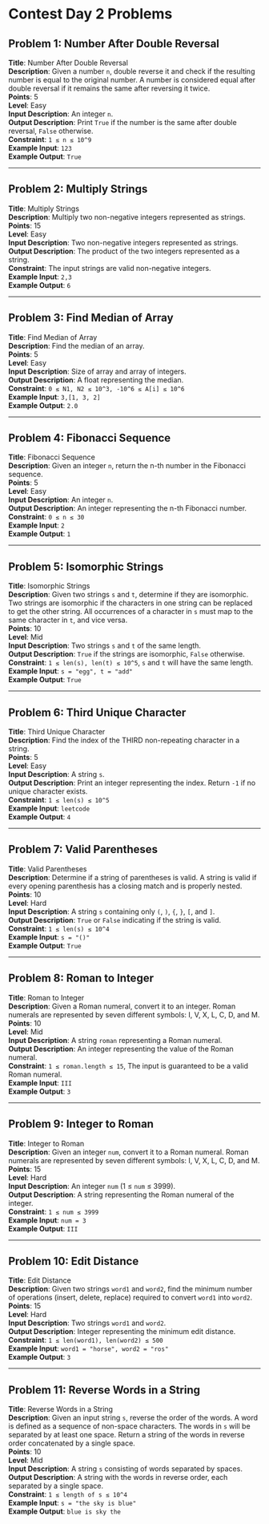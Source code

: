 # Contest Day 2 Problems

## Problem 1: Number After Double Reversal

**Title**: Number After Double Reversal  
**Description**: Given a number `n`, double reverse it and check if the resulting number is equal to the original number. A number is considered equal after double reversal if it remains the same after reversing it twice.  
**Points**: 5  
**Level**: Easy  
**Input Description**: An integer `n`.  
**Output Description**: Print `True` if the number is the same after double reversal, `False` otherwise.  
**Constraint**: `1 ≤ n ≤ 10^9`  
**Example Input**: `123`  
**Example Output**: `True`  

---

## Problem 2: Multiply Strings

**Title**: Multiply Strings  
**Description**: Multiply two non-negative integers represented as strings.  
**Points**: 15  
**Level**: Easy  
**Input Description**: Two non-negative integers represented as strings.  
**Output Description**: The product of the two integers represented as a string.  
**Constraint**: The input strings are valid non-negative integers.  
**Example Input**: `2,3`  
**Example Output**: `6`  

---

## Problem 3: Find Median of Array

**Title**: Find Median of Array  
**Description**: Find the median of an array.  
**Points**: 5  
**Level**: Easy  
**Input Description**: Size of array and array of integers.  
**Output Description**: A float representing the median.  
**Constraint**: `0 ≤ N1, N2 ≤ 10^3, -10^6 ≤ A[i] ≤ 10^6`  
**Example Input**: `3,[1, 3, 2]`  
**Example Output**: `2.0`  

---

## Problem 4: Fibonacci Sequence

**Title**: Fibonacci Sequence  
**Description**: Given an integer `n`, return the n-th number in the Fibonacci sequence.  
**Points**: 5  
**Level**: Easy  
**Input Description**: An integer `n`.  
**Output Description**: An integer representing the n-th Fibonacci number.  
**Constraint**: `0 ≤ n ≤ 30`  
**Example Input**: `2`  
**Example Output**: `1`  

---

## Problem 5: Isomorphic Strings

**Title**: Isomorphic Strings  
**Description**: Given two strings `s` and `t`, determine if they are isomorphic. Two strings are isomorphic if the characters in one string can be replaced to get the other string. All occurrences of a character in `s` must map to the same character in `t`, and vice versa.  
**Points**: 10  
**Level**: Mid  
**Input Description**: Two strings `s` and `t` of the same length.  
**Output Description**: `True` if the strings are isomorphic, `False` otherwise.  
**Constraint**: `1 ≤ len(s), len(t) ≤ 10^5`, `s` and `t` will have the same length.  
**Example Input**: `s = "egg", t = "add"`  
**Example Output**: `True`  

---

## Problem 6: Third Unique Character

**Title**: Third Unique Character  
**Description**: Find the index of the THIRD non-repeating character in a string.  
**Points**: 5  
**Level**: Easy  
**Input Description**: A string `s`.  
**Output Description**: Print an integer representing the index. Return `-1` if no unique character exists.  
**Constraint**: `1 ≤ len(s) ≤ 10^5`  
**Example Input**: `leetcode`  
**Example Output**: `4`  

---

## Problem 7: Valid Parentheses

**Title**: Valid Parentheses  
**Description**: Determine if a string of parentheses is valid. A string is valid if every opening parenthesis has a closing match and is properly nested.  
**Points**: 10  
**Level**: Hard  
**Input Description**: A string `s` containing only `(`, `)`, `{`, `}`, `[`, and `]`.  
**Output Description**: `True` or `False` indicating if the string is valid.  
**Constraint**: `1 ≤ len(s) ≤ 10^4`  
**Example Input**: `s = "()"`  
**Example Output**: `True`  

---

## Problem 8: Roman to Integer

**Title**: Roman to Integer  
**Description**: Given a Roman numeral, convert it to an integer. Roman numerals are represented by seven different symbols: I, V, X, L, C, D, and M.  
**Points**: 10  
**Level**: Mid  
**Input Description**: A string `roman` representing a Roman numeral.  
**Output Description**: An integer representing the value of the Roman numeral.  
**Constraint**: `1 ≤ roman.length ≤ 15`, The input is guaranteed to be a valid Roman numeral.  
**Example Input**: `III`  
**Example Output**: `3`  

---

## Problem 9: Integer to Roman

**Title**: Integer to Roman  
**Description**: Given an integer `num`, convert it to a Roman numeral. Roman numerals are represented by seven different symbols: I, V, X, L, C, D, and M.  
**Points**: 15  
**Level**: Hard  
**Input Description**: An integer `num` (1 ≤ `num` ≤ 3999).  
**Output Description**: A string representing the Roman numeral of the integer.  
**Constraint**: `1 ≤ num ≤ 3999`  
**Example Input**: `num = 3`  
**Example Output**: `III`  

---

## Problem 10: Edit Distance

**Title**: Edit Distance  
**Description**: Given two strings `word1` and `word2`, find the minimum number of operations (insert, delete, replace) required to convert `word1` into `word2`.  
**Points**: 15  
**Level**: Hard  
**Input Description**: Two strings `word1` and `word2`.  
**Output Description**: Integer representing the minimum edit distance.  
**Constraint**: `1 ≤ len(word1), len(word2) ≤ 500`  
**Example Input**: `word1 = "horse", word2 = "ros"`  
**Example Output**: `3`  

---

## Problem 11: Reverse Words in a String

**Title**: Reverse Words in a String  
**Description**: Given an input string `s`, reverse the order of the words. A word is defined as a sequence of non-space characters. The words in `s` will be separated by at least one space. Return a string of the words in reverse order concatenated by a single space.  
**Points**: 10  
**Level**: Mid  
**Input Description**: A string `s` consisting of words separated by spaces.  
**Output Description**: A string with the words in reverse order, each separated by a single space.  
**Constraint**: `1 ≤ length of s ≤ 10^4`  
**Example Input**: `s = "the sky is blue"`  
**Example Output**: `blue is sky the`
